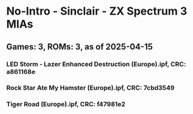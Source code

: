 # No-Intro - Sinclair - ZX Spectrum 3 MIAs
## Games: 3, ROMs: 3, as of 2025-04-15

### LED Storm - Lazer Enhanced Destruction (Europe).ipf, CRC: a861168e
### Rock Star Ate My Hamster (Europe).ipf, CRC: 7cbd3549
### Tiger Road (Europe).ipf, CRC: f47981e2
